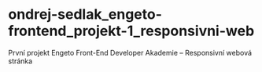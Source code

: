 # ondrej-sedlak_engeto-frontend_projekt-1_responsivni-web
První projekt Engeto Front-End Developer Akademie – Responsivní webová stránka
